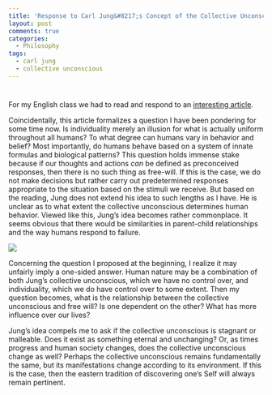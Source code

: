 ```yaml
---
title: 'Response to Carl Jung&#8217;s Concept of the Collective Unconscious'
layout: post
comments: true
categories:
  - Philosophy
tags:
  - carl jung
  - collective unconscious
---
```

# 

For my English class we had to read and respond to an [interesting article][1].

 [1]: http://www.carl-jung.net/collective_unconscious.html

Coincidentally, this article formalizes a question I have been pondering for some time now. Is individuality merely an illusion for what is actually uniform throughout all humans? To what degree can humans vary in behavior and belief? Most importantly, do humans behave based on a system of innate formulas and biological patterns? This question holds immense stake because if our thoughts and actions *can* be defined as preconceived responses, then there is no such thing as free-will. If this is the case, we do not make decisions but rather carry out predetermined responses appropriate to the situation based on the stimuli we receive. But based on the reading, Jung does not extend his idea to such lengths as I have. He is unclear as to what extent the collective unconscious determines human behavior. Viewed like this, Jung’s idea becomes rather commonplace. It seems obvious that there would be similarities in parent-child relationships and the way humans respond to failure.

![][2]

 [2]: http://www.google.com/url?source=imglanding&ct=img&q=http://www.metaphysics-for-life.com/images/humanmind.jpg&sa=X&ei=adRrTrDXDqje0QGZ3aHuBA&ved=0CAYQ8wc&usg=AFQjCNFU69xSgfka3KtnjOMQtIGoQb3dAg

Concerning the question I proposed at the beginning, I realize it may unfairly imply a one-sided answer. Human nature may be a combination of both Jung’s collective unconscious, which we have no control over, and individuality, which we do have control over to some extent. Then my question becomes, what is the relationship between the collective unconscious and free will? Is one dependent on the other? What has more influence over our lives?

Jung’s idea compels me to ask if the collective unconscious is stagnant or malleable. Does it exist as something eternal and unchanging? Or, as times progress and human society changes, does the collective unconscious change as well? Perhaps the collective unconscious remains fundamentally the same, but its manifestations change according to its environment. If this is the case, then the eastern tradition of discovering one’s Self will always remain pertinent.
